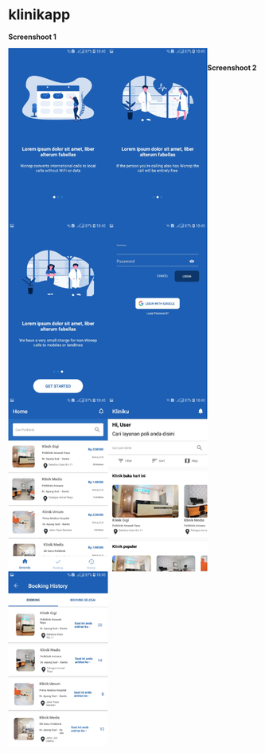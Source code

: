 # klinikapp

<p><b>Screenshoot 1</b></p>

<img align="left" src="Screenshot/2.jpg" width="200" height="350">
<img align="left" src="Screenshot/3.jpg" width="200" height="350">
<img align="left" src="Screenshot/4.jpg" width="200" height="350">
<br>
<p><b>Screenshoot 2</b></p>
<img align="left" src="Screenshot/5.jpg" width="200" height="350">

<img align="left" src="Screenshot/6.jpg" width="200" height="350">
<img align="left" src="Screenshot/7.jpg" width="200" height="350">
<img align="left" src="Screenshot/8.jpg" width="200" height="350">
